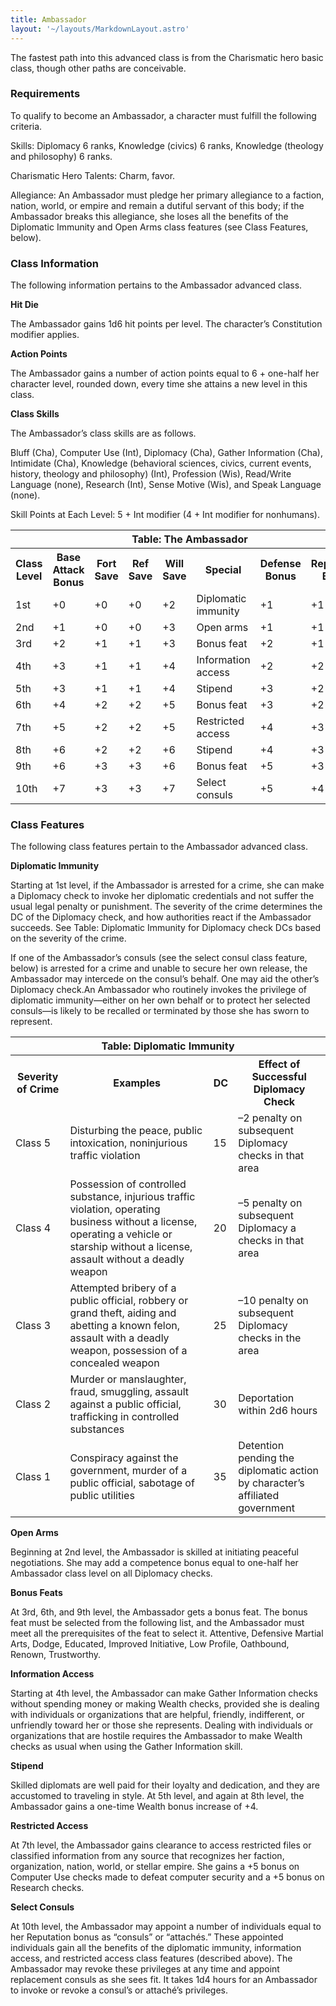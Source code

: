 ```yaml
---
title: Ambassador
layout: '~/layouts/MarkdownLayout.astro'
---
```

The fastest path into this advanced class is from the Charismatic hero basic
class, though other paths are conceivable.

### Requirements

To qualify to become an Ambassador, a character must fulfill the following
criteria.

Skills: Diplomacy 6 ranks, Knowledge (civics) 6 ranks, Knowledge (theology and
philosophy) 6 ranks.

Charismatic Hero Talents: Charm, favor.

Allegiance: An Ambassador must pledge her primary allegiance to a faction,
nation, world, or empire and remain a dutiful servant of this body; if the
Ambassador breaks this allegiance, she loses all the benefits of the
Diplomatic Immunity and Open Arms class features (see Class Features, below).

### Class Information

The following information pertains to the Ambassador advanced class.

**Hit Die**

The Ambassador gains 1d6 hit points per level. The character’s Constitution
modifier applies.

**Action Points**

The Ambassador gains a number of action points equal to 6 + one-half her
character level, rounded down, every time she attains a new level in this
class.

**Class Skills**

The Ambassador’s class skills are as follows.

Bluff (Cha), Computer Use (Int), Diplomacy (Cha), Gather Information (Cha),
Intimidate (Cha), Knowledge (behavioral sciences, civics, current events,
history, theology and philosophy) (Int), Profession (Wis), Read/Write Language
(none), Research (Int), Sense Motive (Wis), and Speak Language (none).

Skill Points at Each Level: 5 + Int modifier (4 + Int modifier for nonhumans).


<table> <tr><th colspan="9">Table: The Ambassador</th></tr> <tr><th>Class Level</th><th>Base Attack Bonus</th><th>Fort Save</th><th>Ref Save</th><th>Will Save</th><th>Special</th><th>Defense Bonus</th><th>Reputation Bonus</th></tr> <tr><td>1st</td><td>+0</td><td>+0</td><td>+0</td><td>+2</td><td>Diplomatic immunity</td><td>+1</td><td>+1</td></tr> <tr class="shaded"><td>2nd</td><td>+1</td><td>+0</td><td>+0</td><td>+3</td><td>Open arms</td><td>+1</td><td>+1</td></tr> <tr><td>3rd</td><td>+2</td><td>+1</td><td>+1</td><td>+3</td><td>Bonus feat</td><td>+2</td><td>+1</td></tr> <tr class="shaded"><td>4th</td><td>+3</td><td>+1</td><td>+1</td><td>+4</td><td>Information access</td><td>+2</td><td>+2</td></tr> <tr><td>5th</td><td>+3</td><td>+1</td><td>+1</td><td>+4</td><td>Stipend</td><td>+3</td><td>+2</td></tr> <tr class="shaded"><td>6th</td><td>+4</td><td>+2</td><td>+2</td><td>+5</td><td>Bonus feat</td><td>+3</td><td>+2</td></tr> <tr><td>7th</td><td>+5</td><td>+2</td><td>+2</td><td>+5</td><td>Restricted access</td><td>+4</td><td>+3</td></tr> <tr class="shaded"><td>8th</td><td>+6</td><td>+2</td><td>+2</td><td>+6</td><td>Stipend</td><td>+4</td><td>+3</td></tr> <tr><td>9th</td><td>+6</td><td>+3</td><td>+3</td><td>+6</td><td>Bonus feat</td><td>+5</td><td>+3</td></tr> <tr class="shaded"><td>10th</td><td>+7</td><td>+3</td><td>+3</td><td>+7</td><td>Select consuls</td><td>+5</td><td>+4</td></tr> </table>



### Class Features

The following class features pertain to the Ambassador advanced class.

**Diplomatic Immunity**

Starting at 1st level, if the Ambassador is arrested for a crime, she can make
a Diplomacy check to invoke her diplomatic credentials and not suffer the
usual legal penalty or punishment. The severity of the crime determines the DC
of the Diplomacy check, and how authorities react if the Ambassador succeeds.
See Table: Diplomatic Immunity for Diplomacy check DCs based on the severity
of the crime.

If one of the Ambassador’s consuls (see the select consul class feature,
below) is arrested for a crime and unable to secure her own release, the
Ambassador may intercede on the consul’s behalf. One may aid the other’s
Diplomacy check.An Ambassador who routinely invokes the privilege of
diplomatic immunity—either on her own behalf or to protect her selected
consuls—is likely to be recalled or terminated by those she has sworn to
represent.


<table> <tr><th colspan="4">Table: Diplomatic Immunity</th></tr> <tr><th>Severity of Crime</th><th>Examples</th><th>DC</th><th>Effect of Successful Diplomacy Check</th></tr> <tr><td>Class 5</td><td>Disturbing the peace, public intoxication, noninjurious traffic violation</td><td>15</td><td>–2 penalty on subsequent Diplomacy checks in that area</td></tr> <tr class="shaded"><td>Class 4</td><td>Possession of controlled substance, injurious traffic violation, operating business without a license, operating a vehicle or starship without a license, assault without a deadly weapon</td><td>20</td><td>–5 penalty on subsequent Diplomacy a checks in that area</td></tr> <tr><td>Class 3</td><td>Attempted bribery of a public official, robbery or grand theft, aiding and abetting a known felon, assault with a deadly weapon, possession of a concealed weapon</td><td>25</td><td>–10 penalty on subsequent Diplomacy checks in the area</td></tr> <tr class="shaded"><td>Class 2</td><td>Murder or manslaughter, fraud, smuggling, assault against a public official, trafficking in controlled substances</td><td>30</td><td>Deportation within 2d6 hours</td></tr> <tr><td>Class 1</td><td>Conspiracy against the government, murder of a public official, sabotage of public utilities</td><td>35</td><td>Detention pending the diplomatic action by character’s affiliated government</td></tr> </table>


 **Open Arms**

Beginning at 2nd level, the Ambassador is skilled at initiating peaceful
negotiations. She may add a competence bonus equal to one-half her Ambassador
class level on all Diplomacy checks.

**Bonus Feats**

At 3rd, 6th, and 9th level, the Ambassador gets a bonus feat. The bonus feat
must be selected from the following list, and the Ambassador must meet all the
prerequisites of the feat to select it. Attentive, Defensive Martial Arts,
Dodge, Educated, Improved Initiative, Low Profile, Oathbound, Renown,
Trustworthy.

**Information Access**

Starting at 4th level, the Ambassador can make Gather Information checks
without spending money or making Wealth checks, provided she is dealing with
individuals or organizations that are helpful, friendly, indifferent, or
unfriendly toward her or those she represents. Dealing with individuals or
organizations that are hostile requires the Ambassador to make Wealth checks
as usual when using the Gather Information skill.

**Stipend**

Skilled diplomats are well paid for their loyalty and dedication, and they are
accustomed to traveling in style. At 5th level, and again at 8th level, the
Ambassador gains a one-time Wealth bonus increase of +4.

**Restricted Access**

At 7th level, the Ambassador gains clearance to access restricted files or
classified information from any source that recognizes her faction,
organization, nation, world, or stellar empire. She gains a +5 bonus on
Computer Use checks made to defeat computer security and a +5 bonus on
Research checks.

**Select Consuls**

At 10th level, the Ambassador may appoint a number of individuals equal to her
Reputation bonus as “consuls” or “attachés.” These appointed individuals gain
all the benefits of the diplomatic immunity, information access, and
restricted access class features (described above). The Ambassador may revoke
these privileges at any time and appoint replacement consuls as she sees fit.
It takes 1d4 hours for an Ambassador to invoke or revoke a consul’s or
attaché’s privileges.

